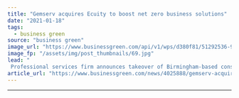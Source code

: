 ```yaml
---
title: "Gemserv acquires Ecuity to boost net zero business solutions"
date: "2021-01-18"
tags: 
  - business green
source: "business green"
image_url: "https://www.businessgreen.com/api/v1/wps/d380f81/51292536-9e72-480e-9711-8ea5292dd45a/7/Acquisition-handshake-over-desk-185x114.jpg"
image_fp: "/assets/img/post_thumbnails/69.jpg"
lead: "
 Professional services firm announces takeover of Birmingham-based consultancy for an undisclosed sum  ..."
article_url: "https://www.businessgreen.com/news/4025888/gemserv-acquires-ecuity-boost-net-zero-business-solutions"
---
```


---
